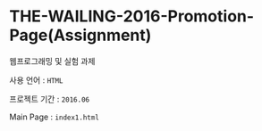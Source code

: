 # THE-WAILING-2016-Promotion-Page(Assignment)

웹프로그래밍 및 실험 과제

사용 언어 : ```HTML```

프로젝트 기간 : ```2016.06```

Main Page : ```index1.html```
